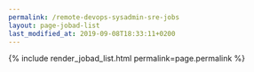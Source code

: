 ```yaml
---
permalink: /remote-devops-sysadmin-sre-jobs
layout: page-jobad-list
last_modified_at: 2019-09-08T18:33:11+0200
---
```

{% include render_jobad_list.html permalink=page.permalink %}
